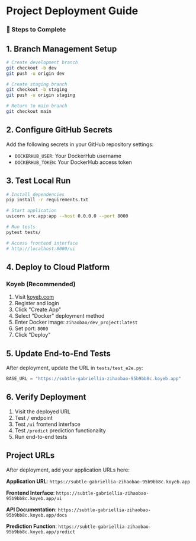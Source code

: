 # Project Deployment Guide

### 🔄 Steps to Complete

## 1. Branch Management Setup

```bash
# Create development branch
git checkout -b dev
git push -u origin dev

# Create staging branch
git checkout -b staging
git push -u origin staging

# Return to main branch
git checkout main
```

## 2. Configure GitHub Secrets

Add the following secrets in your GitHub repository settings:

- `DOCKERHUB_USER`: Your DockerHub username
- `DOCKERHUB_TOKEN`: Your DockerHub access token

## 3. Test Local Run

```bash
# Install dependencies
pip install -r requirements.txt

# Start application
uvicorn src.app:app --host 0.0.0.0 --port 8000

# Run tests
pytest tests/

# Access frontend interface
# http://localhost:8000/ui
```

## 4. Deploy to Cloud Platform

### Koyeb (Recommended)

1. Visit [koyeb.com](https://koyeb.com)
2. Register and login
3. Click "Create App"
4. Select "Docker" deployment method
5. Enter Docker image: `zihaobao/dev_project:latest`
6. Set port: `8000`
7. Click "Deploy"

## 5. Update End-to-End Tests

After deployment, update the URL in `tests/test_e2e.py`:

```python
BASE_URL = "https://subtle-gabriellia-zihaobao-95b9bb8c.koyeb.app"
```

## 6. Verify Deployment

1. Visit the deployed URL
2. Test `/` endpoint
3. Test `/ui` frontend interface
4. Test `/predict` prediction functionality
5. Run end-to-end tests

## Project URLs

After deployment, add your application URLs here:

**Application URL**: `https://subtle-gabriellia-zihaobao-95b9bb8c.koyeb.app`

**Frontend Interface**: `https://subtle-gabriellia-zihaobao-95b9bb8c.koyeb.app/ui`

**API Documentation**: `https://subtle-gabriellia-zihaobao-95b9bb8c.koyeb.app/docs` 

**Prediction Function**: `https://subtle-gabriellia-zihaobao-95b9bb8c.koyeb.app/predict`
